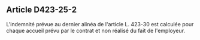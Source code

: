 ## Article D423-25-2

L'indemnité prévue au dernier alinéa de l'article L. 423-30 est calculée pour chaque accueil prévu par le
contrat et non réalisé du fait de l'employeur.

